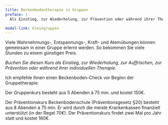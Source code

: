 ```yaml
---
title: Beckenbodentherapie in Gruppen
preface: |
  Als Einstieg, zur Wiederholung, zur Prävention oder während ihrer Therapie.

modal-link: kleingruppen
---
```


Viele Wahrnehmungs-, Entspannungs-, Kraft- und Atemübungen können gemeinsam in einer Gruppe erlernt werden.
So bekommen Sie viele Stunden zu einem günstigen Preis.

*Buchen Sie diesen Kurs als Einstieg, zur Wiederholung, zur Auffrischen, zur Prävention oder während ihrer individuellen Therapie.*

Ich empfehle Ihnen einen Beckenboden-Check vor Beginn der Gruppetherapie.

Der Gruppenkurs besteht aus 5 Abenden à 75 min. und kostet 150€.

Der Präventionskurs Beckenbodenschule (Präventionsgesetz §20) besteht aus 8 Abenden à 75 min.
Er wird durch die meiste Krankenkassen finanziell unterstützt (in der Regel 70€).
Der Präventionskurs findet zwei Mal pro Jahr statt und kostet 160€.
